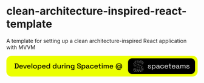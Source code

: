 # clean-architecture-inspired-react-template

A template for setting up a clean architecture-inspired React application with MVVM

[![Developed during Spacetime at Spaceteams](https://raw.githubusercontent.com/spaceteams/badges/main/developed-during-spacetime.svg)](https://spaceteams.de)
